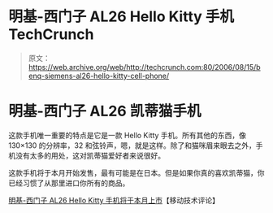 # 明基-西门子 AL26 Hello Kitty 手机 TechCrunch

> 原文：<https://web.archive.org/web/http://techcrunch.com:80/2006/08/15/benq-siemens-al26-hello-kitty-cell-phone/>

# 明基-西门子 AL26 凯蒂猫手机

这款手机唯一重要的特点是它是一款 Hello Kitty 手机。所有其他的东西，像 130×130 的分辨率，32 和弦铃声，嗯，就是这样。除了和猫咪眉来眼去之外，手机没有太多的用处，这对凯蒂猫爱好者来说很好。

这款手机将于本月开始发售，最有可能是在日本。但是如果你真的喜欢凯蒂猫，你已经习惯了从那里进口你所有的商品。

[明基-西门子 AL26 Hello Kitty 手机将于本月上市](https://web.archive.org/web/20210225233659/http://www.mobiletechreview.com/ubbthreads/showflat.php?Board=news&Number=24885)【移动技术评论】